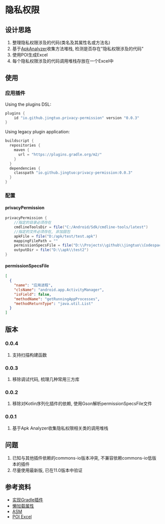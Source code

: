 # 隐私权限

## 设计思路

1. 整理隐私权限涉及的代码(类名及其属性名或方法名)
2. 基于[ApkAnalyzer](ApkAnalyzer.md)收集方法堆栈, 检测是否存在"隐私权限涉及的代码"
3. 使用POI生成Excel
4. 每个隐私权限涉及的代码调用堆栈存放在一个Excel中

## 使用

### 应用插件

Using the plugins DSL:
```groovy
plugins {
    id "io.github.jingtuo.privacy-permission" version "0.0.3"
}
```

Using legacy plugin application:
```groovy
buildscript {
  repositories {
    maven {
      url = "https://plugins.gradle.org/m2/"
    }
  }
  dependencies {
    classpath "io.github.jingtuo:privacy-permission:0.0.3"
  }
}
```

### 配置

#### privacyPermission

```groovy
privacyPermission {
    //指定的目录必须存在
    cmdlineToolsDir = file("C:/Android/Sdk/cmdline-tools/latest")
    //指定的文件必须存在, 非加固包
    apkFile = file("D:/apk/test/test.apk")
    mappingFilePath = ""
    permissionSpecsFile = file("D:\\Projects\\github\\jingtuo\\Codespaces\\privacy-permission\\permissionSpecs.json")
    outputDir = file("D:\\apk\\test2")
}
```

#### permissionSpecsFile

```json
[
  {
    "name": "应用进程",
    "clsName": "android.app.ActivityManager",
    "isField": false,
    "methodName": "getRunningAppProcesses",
    "methodReturnType": "java.util.List"
  }
]
```

## 版本

### 0.0.4

1. 支持扫描构建函数

### 0.0.3

1. 移除调试代码, 梳理几种常用三方库

### 0.0.2

1. 移除对Kotlin序列化插件的依赖, 使用Gson解析permissionSpecsFile文件

### 0.0.1

1. 基于Apk Analyzer收集隐私权限相关类的调用堆栈


## 问题

1. 已知与其他插件依赖的commons-io版本冲突, 不兼容依赖commons-io低版本的插件
2. 尽量使用最新版, 已在11.0版本中验证


## 参考资料

- [实现Gradle插件](https://docs.gradle.org/current/userguide/implementing_gradle_plugins.html)
- [懒加载属性](https://docs.gradle.org/current/userguide/lazy_configuration.html#lazy_properties)
- [ASM](https://asm.ow2.io/)
- [POI Excel](https://poi.apache.org/components/spreadsheet/index.html)

